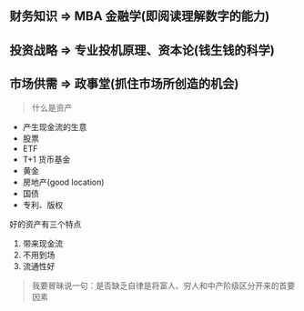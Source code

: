 ## 财务知识 => MBA 金融学(即阅读理解数字的能力)
## 投资战略 => 专业投机原理、资本论(钱生钱的科学)
## 市场供需 => 政事堂(抓住市场所创造的机会)

> 什么是资产

+ 产生现金流的生意
+ 股票
+ ETF
+ T+1 货币基金
+ 黄金
+ 房地产(good location)
+ 国债
+ 专利、版权

好的资产有三个特点

1. 带来现金流
2. 不用到场
3. 流通性好

> 我要冒昧说一句：是否缺乏自律是将富人、穷人和中产阶级区分开来的首要因素